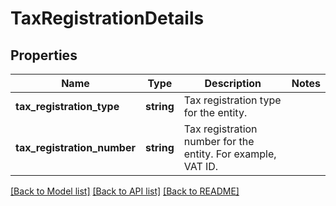 # TaxRegistrationDetails

## Properties
Name | Type | Description | Notes
------------ | ------------- | ------------- | -------------
**tax_registration_type** | **string** | Tax registration type for the entity. | 
**tax_registration_number** | **string** | Tax registration number for the entity. For example, VAT ID. | 

[[Back to Model list]](../README.md#documentation-for-models) [[Back to API list]](../README.md#documentation-for-api-endpoints) [[Back to README]](../README.md)


